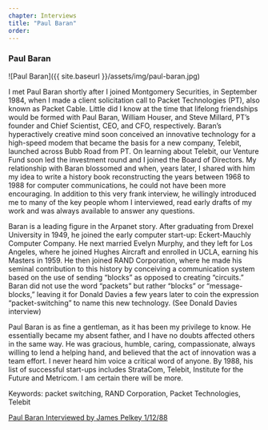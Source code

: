 ```yaml
---
chapter: Interviews
title: "Paul Baran"
order: 
---
```


### Paul Baran

![Paul Baran]({{ site.baseurl }}/assets/img/paul-baran.jpg)

I met Paul Baran shortly after I joined Montgomery Securities, in September 1984, when I made a client solicitation call to Packet Technologies (PT), also known as Packet Cable. Little did I know at the time that lifelong friendships would be formed with Paul Baran, William Houser, and Steve Millard, PT’s founder and Chief Scientist, CEO, and CFO, respectively. Baran’s hyperactively creative mind soon conceived an innovative technology for a high-speed modem that became the basis for a new company, Telebit, launched across Bubb Road from PT. On learning about Telebit, our Venture Fund soon led the investment round and I joined the Board of Directors. My relationship with Baran blossomed and when, years later, I shared with him my idea to write a history book reconstructing the years between 1968 to 1988 for computer communications, he could not have been more encouraging. In addition to this very frank interview, he willingly introduced me to many of the key people whom I interviewed, read early drafts of my work and was always available to answer any questions.

Baran is a leading figure in the Arpanet story. After graduating from Drexel University in 1949, he joined the early computer start-up: Eckert-Mauchly Computer Company. He next married Evelyn Murphy, and they left for Los Angeles, where he joined Hughes Aircraft and enrolled in UCLA, earning his Masters in 1959. He then joined RAND Corporation, where he made his seminal contribution to this history by conceiving a communication system based on the use of sending “blocks” as opposed to creating “circuits.” Baran did not use the word “packets” but rather “blocks” or “message-blocks,” leaving it for Donald Davies a few years later to coin the expression “packet-switching” to name this new technology. (See Donald Davies interview)

Paul Baran is as fine a gentleman, as it has been my privilege to know. He essentially became my absent father, and I have no doubts affected others in the same way. He was gracious, humble, caring, compassionate, always willing to lend a helping hand, and believed that the act of innovation was a team effort. I never heard him voice a critical word of anyone. By 1988, his list of successful start-ups includes StrataCom, Telebit, Institute for the Future and Metricom. I am certain there will be more.

Keywords: packet switching, RAND Corporation, Packet Technologies, Telebit

[Paul Baran Interviewed by James Pelkey 1/12/88](https://archive.computerhistory.org/resources/access/text/2018/02/102738717-05-01-acc.pdf)
